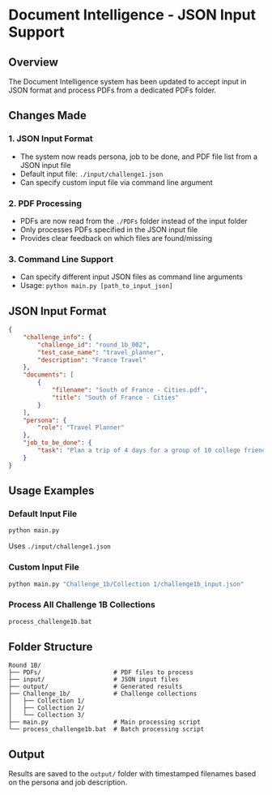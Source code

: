 # Document Intelligence - JSON Input Support

## Overview
The Document Intelligence system has been updated to accept input in JSON format and process PDFs from a dedicated PDFs folder.

## Changes Made

### 1. JSON Input Format
- The system now reads persona, job to be done, and PDF file list from a JSON input file
- Default input file: `./input/challenge1.json`
- Can specify custom input file via command line argument

### 2. PDF Processing
- PDFs are now read from the `./PDFs` folder instead of the input folder
- Only processes PDFs specified in the JSON input file
- Provides clear feedback on which files are found/missing

### 3. Command Line Support
- Can specify different input JSON files as command line arguments
- Usage: `python main.py [path_to_input_json]`

## JSON Input Format

```json
{
    "challenge_info": {
        "challenge_id": "round_1b_002",
        "test_case_name": "travel_planner",
        "description": "France Travel"
    },
    "documents": [
        {
            "filename": "South of France - Cities.pdf",
            "title": "South of France - Cities"
        }
    ],
    "persona": {
        "role": "Travel Planner"
    },
    "job_to_be_done": {
        "task": "Plan a trip of 4 days for a group of 10 college friends."
    }
}
```

## Usage Examples

### Default Input File
```bash
python main.py
```
Uses `./input/challenge1.json`

### Custom Input File
```bash
python main.py "Challenge_1b/Collection 1/challenge1b_input.json"
```

### Process All Challenge 1B Collections
```bash
process_challenge1b.bat
```

## Folder Structure
```
Round 1B/
├── PDFs/                    # PDF files to process
├── input/                   # JSON input files
├── output/                  # Generated results
├── Challenge_1b/            # Challenge collections
│   ├── Collection 1/
│   ├── Collection 2/
│   └── Collection 3/
├── main.py                  # Main processing script
└── process_challenge1b.bat  # Batch processing script
```

## Output
Results are saved to the `output/` folder with timestamped filenames based on the persona and job description.